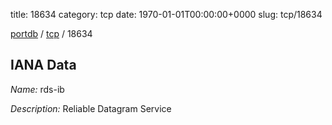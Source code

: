 title: 18634
category: tcp
date: 1970-01-01T00:00:00+0000
slug: tcp/18634

[portdb](/) / [tcp](/category/tcp.html) / 18634


## IANA Data

_Name:_ rds-ib

_Description:_ Reliable Datagram Service

